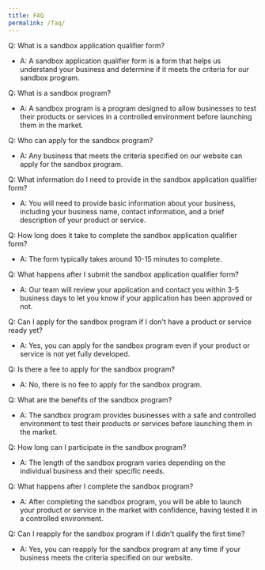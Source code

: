 ```yaml
---
title: FAQ
permalink: /faq/
---
```

Q: What is a sandbox application qualifier form? 
* A: A sandbox application qualifier form is a form that helps us understand your business and determine if it meets the criteria for our sandbox program.

Q: What is a sandbox program? 
* A: A sandbox program is a program designed to allow businesses to test their products or services in a controlled environment before launching them in the market.

Q: Who can apply for the sandbox program? 
* A: Any business that meets the criteria specified on our website can apply for the sandbox program.

Q: What information do I need to provide in the sandbox application qualifier form? 
* A: You will need to provide basic information about your business, including your business name, contact information, and a brief description of your product or service.

Q: How long does it take to complete the sandbox application qualifier form? 
* A: The form typically takes around 10-15 minutes to complete.

Q: What happens after I submit the sandbox application qualifier form? 
* A: Our team will review your application and contact you within  3-5 business days to let you know if your application has been approved or not.

Q: Can I apply for the sandbox program if I don't have a product or service ready yet? 
* A: Yes, you can apply for the sandbox program even if your product or service is not yet fully developed.

Q: Is there a fee to apply for the sandbox program? 
* A: No, there is no fee to apply for the sandbox program.

Q: What are the benefits of the sandbox program? 
* A: The sandbox program provides businesses with a safe and controlled environment to test their products or services before launching them in the market.

Q: How long can I participate in the sandbox program? 
* A: The length of the sandbox program varies depending on the individual business and their specific needs.

Q: What happens after I complete the sandbox program? 
* A: After completing the sandbox program, you will be able to launch your product or service in the market with confidence, having tested it in a controlled environment.

Q: Can I reapply for the sandbox program if I didn't qualify the first time? 
* A: Yes, you can reapply for the sandbox program at any time if your business meets the criteria specified on our website.